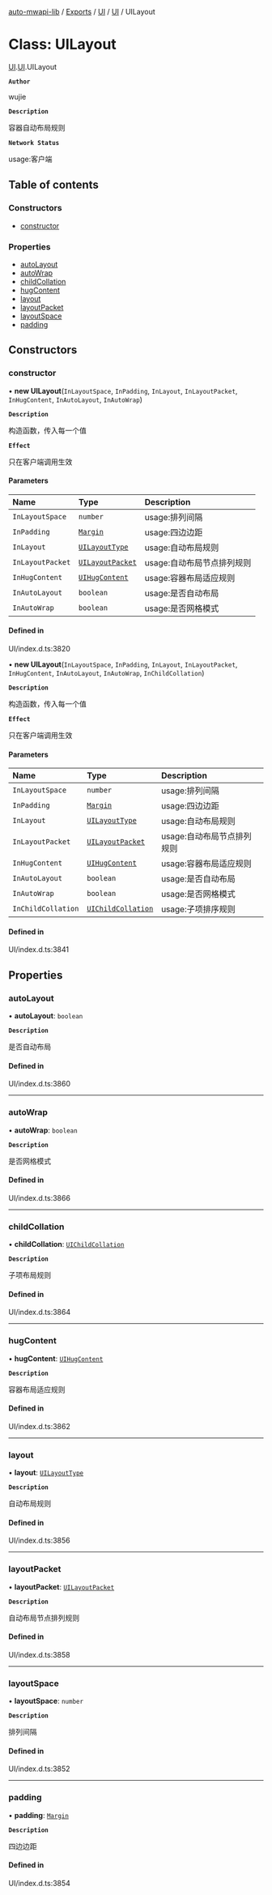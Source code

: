 [auto-mwapi-lib](../README.md) / [Exports](../modules.md) / [UI](../modules/UI.md) / [UI](../modules/UI.UI.md) / UILayout

# Class: UILayout

[UI](../modules/UI.md).[UI](../modules/UI.UI.md).UILayout

**`Author`**

wujie

**`Description`**

容器自动布局规则

**`Network Status`**

usage:客户端

## Table of contents

### Constructors

- [constructor](UI.UI.UILayout.md#constructor)

### Properties

- [autoLayout](UI.UI.UILayout.md#autolayout)
- [autoWrap](UI.UI.UILayout.md#autowrap)
- [childCollation](UI.UI.UILayout.md#childcollation)
- [hugContent](UI.UI.UILayout.md#hugcontent)
- [layout](UI.UI.UILayout.md#layout)
- [layoutPacket](UI.UI.UILayout.md#layoutpacket)
- [layoutSpace](UI.UI.UILayout.md#layoutspace)
- [padding](UI.UI.UILayout.md#padding)

## Constructors

### constructor

• **new UILayout**(`InLayoutSpace`, `InPadding`, `InLayout`, `InLayoutPacket`, `InHugContent`, `InAutoLayout`, `InAutoWrap`)

**`Description`**

构造函数，传入每一个值

**`Effect`**

只在客户端调用生效

#### Parameters

| Name | Type | Description |
| :------ | :------ | :------ |
| `InLayoutSpace` | `number` | usage:排列间隔 |
| `InPadding` | [`Margin`](UI.UI.Margin.md) | usage:四边边距 |
| `InLayout` | [`UILayoutType`](../enums/UI.UI.UILayoutType.md) | usage:自动布局规则 |
| `InLayoutPacket` | [`UILayoutPacket`](../enums/UI.UI.UILayoutPacket.md) | usage:自动布局节点排列规则 |
| `InHugContent` | [`UIHugContent`](UI.UI.UIHugContent.md) | usage:容器布局适应规则 |
| `InAutoLayout` | `boolean` | usage:是否自动布局 |
| `InAutoWrap` | `boolean` | usage:是否网格模式 |

#### Defined in

UI/index.d.ts:3820

• **new UILayout**(`InLayoutSpace`, `InPadding`, `InLayout`, `InLayoutPacket`, `InHugContent`, `InAutoLayout`, `InAutoWrap`, `InChildCollation`)

**`Description`**

构造函数，传入每一个值

**`Effect`**

只在客户端调用生效

#### Parameters

| Name | Type | Description |
| :------ | :------ | :------ |
| `InLayoutSpace` | `number` | usage:排列间隔 |
| `InPadding` | [`Margin`](UI.UI.Margin.md) | usage:四边边距 |
| `InLayout` | [`UILayoutType`](../enums/UI.UI.UILayoutType.md) | usage:自动布局规则 |
| `InLayoutPacket` | [`UILayoutPacket`](../enums/UI.UI.UILayoutPacket.md) | usage:自动布局节点排列规则 |
| `InHugContent` | [`UIHugContent`](UI.UI.UIHugContent.md) | usage:容器布局适应规则 |
| `InAutoLayout` | `boolean` | usage:是否自动布局 |
| `InAutoWrap` | `boolean` | usage:是否网格模式 |
| `InChildCollation` | [`UIChildCollation`](UI.UI.UIChildCollation.md) | usage:子项排序规则 |

#### Defined in

UI/index.d.ts:3841

## Properties

### autoLayout

• **autoLayout**: `boolean`

**`Description`**

是否自动布局

#### Defined in

UI/index.d.ts:3860

___

### autoWrap

• **autoWrap**: `boolean`

**`Description`**

是否网格模式

#### Defined in

UI/index.d.ts:3866

___

### childCollation

• **childCollation**: [`UIChildCollation`](UI.UI.UIChildCollation.md)

**`Description`**

子项布局规则

#### Defined in

UI/index.d.ts:3864

___

### hugContent

• **hugContent**: [`UIHugContent`](UI.UI.UIHugContent.md)

**`Description`**

容器布局适应规则

#### Defined in

UI/index.d.ts:3862

___

### layout

• **layout**: [`UILayoutType`](../enums/UI.UI.UILayoutType.md)

**`Description`**

自动布局规则

#### Defined in

UI/index.d.ts:3856

___

### layoutPacket

• **layoutPacket**: [`UILayoutPacket`](../enums/UI.UI.UILayoutPacket.md)

**`Description`**

自动布局节点排列规则

#### Defined in

UI/index.d.ts:3858

___

### layoutSpace

• **layoutSpace**: `number`

**`Description`**

排列间隔

#### Defined in

UI/index.d.ts:3852

___

### padding

• **padding**: [`Margin`](UI.UI.Margin.md)

**`Description`**

四边边距

#### Defined in

UI/index.d.ts:3854
